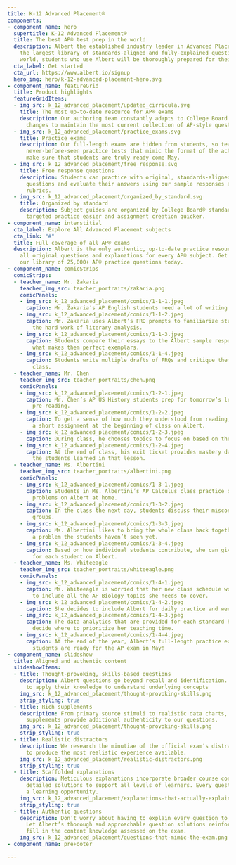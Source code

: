 ```yaml
---
title: K-12 Advanced Placement®
components:
- component_name: hero
  supertitle: K-12 Advanced Placement®
  title: The best AP® test prep in the world
  description: Albert the established industry leader in Advanced Placement. With
    the largest library of standards-aligned and fully-explained questions in the
    world, students who use Albert will be thoroughly prepared for their exams.
  cta_label: Get started
  cta_url: https://www.albert.io/signup
  hero_img: hero/k-12-advanced-placement-hero.svg
- component_name: featureGrid
  title: Product highlights
  featureGridItems:
  - img_src: k_12_advanced_placement/updated_cirricula.svg
    title: The most up-to-date resource for AP® exams
    description: Our authoring team constantly adapts to College Board curricular
      changes to maintain the most current collection of AP-style questions.
  - img_src: k_12_advanced_placement/practice_exams.svg
    title: Practice exams
    description: Our full-length exams are hidden from students, so teachers can assign
      never-before-seen practice tests that mimic the format of the actual exam to
      make sure that students are truly ready come May.
  - img_src: k_12_advanced_placement/free_response.svg
    title: Free response questions
    description: Students can practice with original, standards-aligned free response
      questions and evaluate their answers using our sample responses and AP®-style
      rubrics.
  - img_src: k_12_advanced_placement/organized_by_standard.svg
    title: Organized by standard
    description: Subject guides are organized by College Board® standards, making
      targeted practice easier and assignment creation quicker.
- component_name: interstitial
  cta_label: Explore All Advanced Placement subjects
  cta_link: "#"
  title: Full coverage of all AP® exams
  description: Albert is the only authentic, up-to-date practice resource that has
    all original questions and explanations for every AP® subject. Get started with
    our library of 25,000+ AP® practice questions today.
- component_name: comicStrips
  comicStrips:
  - teacher_name: Mr. Zakaria
    teacher_img_src: teacher_portraits/zakaria.png
    comicPanels:
    - img_src: k_12_advanced_placement/comics/1-1-1.jpeg
      caption: Mr. Zakaria’s AP English students need a lot of writing practice.
    - img_src: k_12_advanced_placement/comics/1-1-2.jpeg
      caption: Mr. Zakaria uses Albert’s FRQ prompts to familiarize students with
        the hard work of literary analysis.
    - img_src: k_12_advanced_placement/comics/1-1-3.jpeg
      caption: Students compare their essays to the Albert sample responses and discuss
        what makes them perfect exemplars.
    - img_src: k_12_advanced_placement/comics/1-1-4.jpeg
      caption: Students write multiple drafts of FRQs and critique them together in
        class.
  - teacher_name: Mr. Chen
    teacher_img_src: teacher_portraits/chen.png
    comicPanels:
    - img_src: k_12_advanced_placement/comics/1-2-1.jpeg
      caption: Mr. Chen’s AP US History students prep for tomorrow’s lesson with some
        pre-reading.
    - img_src: k_12_advanced_placement/comics/1-2-2.jpeg
      caption: To get a sense of how much they understood from reading, Mr. Chen gives
        a short assignment at the beginning of class on Albert.
    - img_src: k_12_advanced_placement/comics/1-2-3.jpeg
      caption: During class, he chooses topics to focus on based on the results.
    - img_src: k_12_advanced_placement/comics/1-2-4.jpeg
      caption: At the end of class, his exit ticket provides mastery data of how much
        the students learned in that lesson.
  - teacher_name: Ms. Albertini
    teacher_img_src: teacher_portraits/albertini.png
    comicPanels:
    - img_src: k_12_advanced_placement/comics/1-3-1.jpeg
      caption: Students in Ms. Albertini’s AP Calculus class practice difficult calculus
        problems on Albert at home.
    - img_src: k_12_advanced_placement/comics/1-3-2.jpeg
      caption: In the class the next day, students discuss their misconceptions in
        groups.
    - img_src: k_12_advanced_placement/comics/1-3-3.jpeg
      caption: Ms. Albertini likes to bring the whole class back together to discuss
        a problem the students haven’t seen yet.
    - img_src: k_12_advanced_placement/comics/1-3-4.jpeg
      caption: Based on how individual students contribute, she can give custom assignments
        for each student on Albert.
  - teacher_name: Ms. Whiteeagle
    teacher_img_src: teacher_portraits/whiteeagle.png
    comicPanels:
    - img_src: k_12_advanced_placement/comics/1-4-1.jpeg
      caption: Ms. Whiteeagle is worried that her new class schedule won’t leave time
        to include all the AP Biology topics she needs to cover.
    - img_src: k_12_advanced_placement/comics/1-4-2.jpeg
      caption: She decides to include Albert for daily practice and weekly quizzes.
    - img_src: k_12_advanced_placement/comics/1-4-3.jpeg
      caption: The data analytics that are provided for each standard help Ms. Whiteeagle
        decide where to prioritize her teaching time.
    - img_src: k_12_advanced_placement/comics/1-4-4.jpeg
      caption: At the end of the year, Albert’s full-length practice exams show her
        students are ready for the AP exam in May!
- component_name: slideshow
  title: Aligned and authentic content
  slideshowItems:
  - title: Thought-provoking, skills-based questions
    description: Albert questions go beyond recall and identification. They ask students
      to apply their knowledge to understand underlying concepts
    img_src: k_12_advanced_placement/thought-provoking-skills.png
    strip_styling: true
  - title: Rich supplements
    description: From primary source stimuli to realistic data charts, Albert’s question
      supplements provide additional authenticity to our questions.
    img_src: k_12_advanced_placement/thought-provoking-skills.png
    strip_styling: true
  - title: Realistic distractors
    description: We research the minutiae of the official exam’s distractor standards
      to produce the most realistic experience available.
    img_src: k_12_advanced_placement/realistic-distractors.png
    strip_styling: true
  - title: Scaffolded explanations
    description: Meticulous explanations incorporate broader course concepts with
      detailed solutions to support all levels of learners. Every question becomes
      a learning opportunity.
    img_src: k_12_advanced_placement/explanations-that-actually-explain.png
    strip_styling: true
  - title: Authentic questions
    description: Don’t worry about having to explain every question to every student.
      Let Albert’s thorough and approachable question solutions reinforce skills and
      fill in the content knowledge assessed on the exam.
    img_src: k_12_advanced_placement/questions-that-mimic-the-exam.png
- component_name: preFooter

---
```

